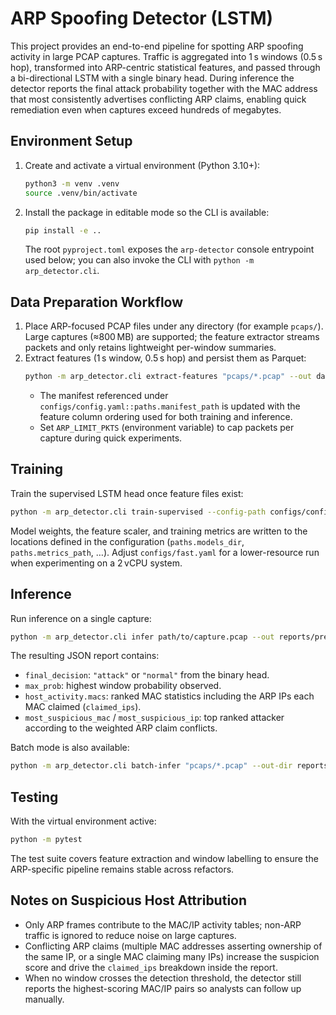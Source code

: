 # ARP Spoofing Detector (LSTM)

This project provides an end-to-end pipeline for spotting ARP spoofing activity in large PCAP captures. Traffic is aggregated into 1 s windows (0.5 s hop), transformed into ARP-centric statistical features, and passed through a bi-directional LSTM with a single binary head. During inference the detector reports the final attack probability together with the MAC address that most consistently advertises conflicting ARP claims, enabling quick remediation even when captures exceed hundreds of megabytes.

## Environment Setup

1. Create and activate a virtual environment (Python 3.10+):
   ```bash
   python3 -m venv .venv
   source .venv/bin/activate
   ```
2. Install the package in editable mode so the CLI is available:
   ```bash
   pip install -e ..
   ```
   The root `pyproject.toml` exposes the `arp-detector` console entrypoint used below; you can also invoke the CLI with `python -m arp_detector.cli`.

## Data Preparation Workflow

1. Place ARP-focused PCAP files under any directory (for example `pcaps/`). Large captures (≈800 MB) are supported; the feature extractor streams packets and only retains lightweight per-window summaries.
2. Extract features (1 s window, 0.5 s hop) and persist them as Parquet:
   ```bash
   python -m arp_detector.cli extract-features "pcaps/*.pcap" --out data/processed --config-path configs/config.yaml
   ```
   - The manifest referenced under `configs/config.yaml::paths.manifest_path` is updated with the feature column ordering used for both training and inference.
   - Set `ARP_LIMIT_PKTS` (environment variable) to cap packets per capture during quick experiments.

## Training

Train the supervised LSTM head once feature files exist:
```bash
python -m arp_detector.cli train-supervised --config-path configs/config.yaml
```
Model weights, the feature scaler, and training metrics are written to the locations defined in the configuration (`paths.models_dir`, `paths.metrics_path`, …). Adjust `configs/fast.yaml` for a lower-resource run when experimenting on a 2 vCPU system.

## Inference

Run inference on a single capture:
```bash
python -m arp_detector.cli infer path/to/capture.pcap --out reports/prediction.json --config-path configs/config.yaml
```

The resulting JSON report contains:
- `final_decision`: `"attack"` or `"normal"` from the binary head.
- `max_prob`: highest window probability observed.
- `host_activity.macs`: ranked MAC statistics including the ARP IPs each MAC claimed (`claimed_ips`).
- `most_suspicious_mac` / `most_suspicious_ip`: top ranked attacker according to the weighted ARP claim conflicts.

Batch mode is also available:
```bash
python -m arp_detector.cli batch-infer "pcaps/*.pcap" --out-dir reports --config-path configs/config.yaml
```

## Testing

With the virtual environment active:
```bash
python -m pytest
```
The test suite covers feature extraction and window labelling to ensure the ARP-specific pipeline remains stable across refactors.

## Notes on Suspicious Host Attribution

- Only ARP frames contribute to the MAC/IP activity tables; non-ARP traffic is ignored to reduce noise on large captures.
- Conflicting ARP claims (multiple MAC addresses asserting ownership of the same IP, or a single MAC claiming many IPs) increase the suspicion score and drive the `claimed_ips` breakdown inside the report.
- When no window crosses the detection threshold, the detector still reports the highest-scoring MAC/IP pairs so analysts can follow up manually.
